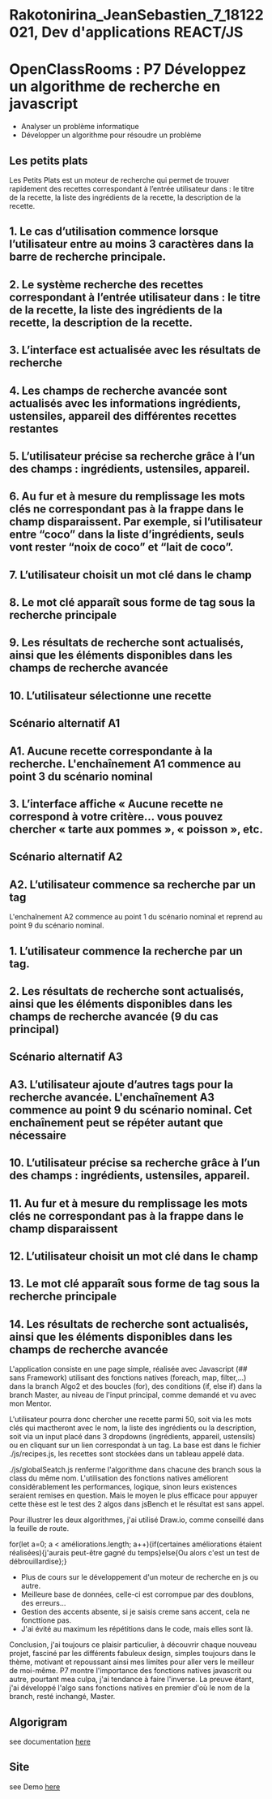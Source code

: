 # Rakotonirina_JeanSebastien_7_18122021, Dev d'applications REACT/JS
# OpenClassRooms : P7 Développez un algorithme de recherche en javascript
- Analyser un problème informatique
- Développer un algorithme pour résoudre un problème

## Les petits plats
Les Petits Plats est un moteur de recherche qui permet de trouver rapidement des recettes correspondant à l’entrée utilisateur dans : le titre de
la recette, la liste des ingrédients de la recette, la description de la recette.

## 1. Le cas d’utilisation commence lorsque l’utilisateur entre au moins 3 caractères dans la barre de recherche principale.
## 2. Le système recherche des recettes correspondant à l’entrée utilisateur dans : le titre de la recette, la liste des ingrédients de la recette, la description de la recette.
## 3. L’interface est actualisée avec les résultats de recherche
## 4. Les champs de recherche avancée sont actualisés avec les informations ingrédients, ustensiles, appareil des différentes recettes restantes
## 5. L’utilisateur précise sa recherche grâce à l’un des champs : ingrédients, ustensiles, appareil.
## 6. Au fur et à mesure du remplissage les mots clés ne correspondant pas à la frappe dans le champ disparaissent. Par exemple, si l’utilisateur entre “coco” dans la liste d’ingrédients, seuls vont rester “noix de coco” et “lait de coco”.
## 7. L’utilisateur choisit un mot clé dans le champ
## 8. Le mot clé apparaît sous forme de tag sous la recherche principale
## 9. Les résultats de recherche sont actualisés, ainsi que les éléments disponibles dans les champs de recherche avancée
## 10. L’utilisateur sélectionne une recette

## Scénario alternatif A1
## A1. Aucune recette correspondante à la recherche. L'enchaînement A1 commence au point 3 du scénario nominal 
## 3. L’interface affiche « Aucune recette ne correspond à votre critère… vous pouvez chercher « tarte aux pommes », « poisson », etc.

## Scénario alternatif A2
## A2. L’utilisateur commence sa recherche par un tag 
L'enchaînement A2 commence au point 1 du scénario nominal et reprend au point 9 du scénario nominal.
## 1. L’utilisateur commence la recherche par un tag.
## 2. Les résultats de recherche sont actualisés, ainsi que les éléments disponibles dans les champs de recherche avancée (9 du cas principal)

## Scénario alternatif A3
## A3. L’utilisateur ajoute d’autres tags pour la recherche avancée. L'enchaînement A3 commence au point 9 du scénario nominal. Cet enchaînement peut se répéter autant que nécessaire
## 10. L’utilisateur précise sa recherche grâce à l’un des champs : ingrédients, ustensiles, appareil.
## 11. Au fur et à mesure du remplissage les mots clés ne correspondant pas à la frappe dans le champ disparaissent
## 12. L’utilisateur choisit un mot clé dans le champ
## 13. Le mot clé apparaît sous forme de tag sous la recherche principale
## 14. Les résultats de recherche sont actualisés, ainsi que les éléments disponibles dans les champs de recherche avancée

L'application consiste en une page simple, réalisée avec Javascript (## sans Framework) utilisant des fonctions natives (foreach, map, filter,...) dans la branch Algo2 et des boucles (for), des conditions (if, else if) dans la branch Master, au niveau de l'input principal, comme demandé et vu avec mon Mentor. 

L'utilisateur pourra donc chercher une recette parmi 50, soit via les mots clés qui mactheront avec le nom, la liste des ingrédients ou la description, soit via un input placé dans 3 dropdowns (ingrédients, appareil, ustensils) ou en cliquant sur un lien correspondat à un tag. La base est dans le fichier ./js/recipes.js, les recettes sont stockées dans un tableau appelé data.  

./js/globalSeatch.js renferme l'algorithme dans chacune des branch sous la class du même nom. L'utilisation des fonctions natives améliorent considérablement les performances, logique, sinon leurs existences seraient remises en question. Mais le moyen le plus efficace pour appuyer cette thèse est le test des 2 algos dans jsBench et le résultat est sans appel. 

Pour illustrer les deux algorithmes, j'ai utilisé Draw.io, comme conseillé dans la feuille de route.

for(let a=0; a < améliorations.length; a++){if(certaines améliorations étaient réalisées){j'aurais peut-être gagné du temps}else{Ou alors c'est un test de débrouillardise};}
- Plus de cours sur le développement d'un moteur de recherche en js ou autre.
- Meilleure base de données, celle-ci est corrompue par des doublons, des erreurs...
- Gestion des accents absente, si je saisis creme sans accent, cela ne foncttione pas.
- J'ai évité au maximum les répétitions dans le code, mais elles sont là.

Conclusion, j'ai toujours ce plaisir particulier, à découvrir chaque nouveau projet, fasciné par les différents fabuleux design, simples toujours dans le thème, motivant et repoussant ainsi mes limites pour aller vers le meilleur de moi-même. P7 montre l'importance des fonctions natives javascrit ou autre, pourtant mea culpa, j'ai tendance à faire l'inverse. La preuve étant, j'ai développé l'algo sans fonctions natives en premier d'où le nom de la branch, resté inchangé, Master.

## Algorigram
see documentation [here](https://github.com/jsr029/Rakotonirina_JeanSebastien_7_18122021/tree/Algo-2/P7algorigram.svg)

## Site
see Demo [here](https://jsr029.github.io/Rakotonirina_JeanSebastien_7_18122021)



